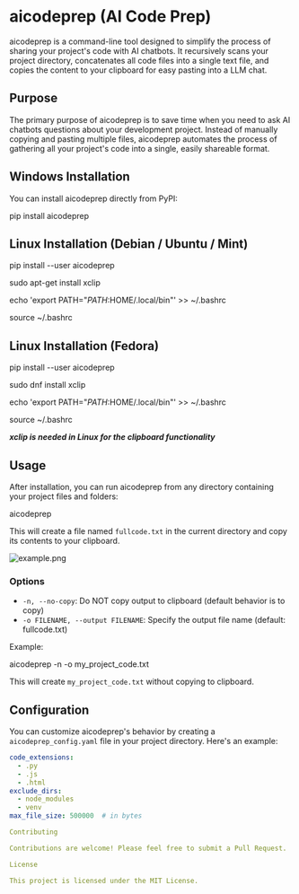 # aicodeprep (AI Code Prep)

aicodeprep is a command-line tool designed to simplify the process of sharing your project's code with AI chatbots. It recursively scans your project directory, concatenates all code files into a single text file, and copies the content to your clipboard for easy pasting into a LLM chat.

## Purpose

The primary purpose of aicodeprep is to save time when you need to ask AI chatbots questions about your development project. Instead of manually copying and pasting multiple files, aicodeprep automates the process of gathering all your project's code into a single, easily shareable format.

## Windows Installation

You can install aicodeprep directly from PyPI:

pip install aicodeprep

## Linux Installation (Debian / Ubuntu / Mint)

pip install --user aicodeprep

sudo apt-get install xclip

echo 'export PATH="$PATH:$HOME/.local/bin"' >> ~/.bashrc

source ~/.bashrc

## Linux Installation (Fedora)

pip install --user aicodeprep

sudo dnf install xclip

echo 'export PATH="$PATH:$HOME/.local/bin"' >> ~/.bashrc

source ~/.bashrc

***xclip is needed in Linux for the clipboard functionality***

## Usage

After installation, you can run aicodeprep from any directory containing your project files and folders:

aicodeprep

This will create a file named `fullcode.txt` in the current directory and copy its contents to your clipboard.

![example.png](./example.png)


### Options

- `-n, --no-copy`: Do NOT copy output to clipboard (default behavior is to copy)
- `-o FILENAME, --output FILENAME`: Specify the output file name (default: fullcode.txt)

Example:

aicodeprep -n -o my_project_code.txt

This will create `my_project_code.txt` without copying to clipboard.

## Configuration

You can customize aicodeprep's behavior by creating a `aicodeprep_config.yaml` file in your project directory. Here's an example:

```yaml
code_extensions:
  - .py
  - .js
  - .html
exclude_dirs:
  - node_modules
  - venv
max_file_size: 500000  # in bytes

Contributing

Contributions are welcome! Please feel free to submit a Pull Request.

License

This project is licensed under the MIT License.

